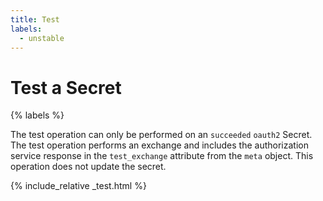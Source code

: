 ```yaml
---
title: Test
labels:
  - unstable
---
```


# Test a Secret

{% labels %}

The test operation can only be performed on an `succeeded` `oauth2` Secret. The test operation performs an exchange and includes the authorization service response in the `test_exchange` attribute from the `meta` object.
This operation does not update the secret.

{% include_relative _test.html %}
